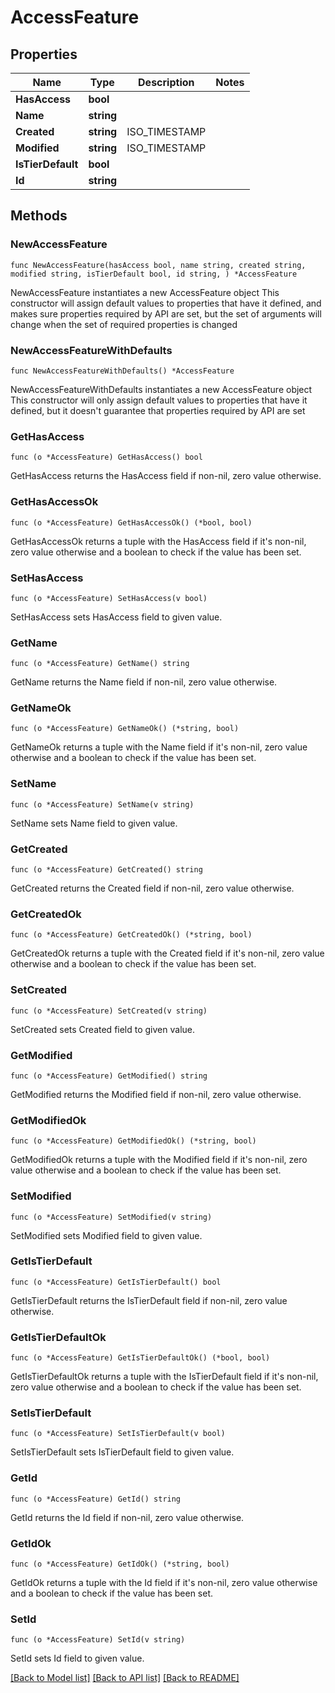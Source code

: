 # AccessFeature

## Properties

Name | Type | Description | Notes
------------ | ------------- | ------------- | -------------
**HasAccess** | **bool** |  | 
**Name** | **string** |  | 
**Created** | **string** | ISO_TIMESTAMP | 
**Modified** | **string** | ISO_TIMESTAMP | 
**IsTierDefault** | **bool** |  | 
**Id** | **string** |  | 

## Methods

### NewAccessFeature

`func NewAccessFeature(hasAccess bool, name string, created string, modified string, isTierDefault bool, id string, ) *AccessFeature`

NewAccessFeature instantiates a new AccessFeature object
This constructor will assign default values to properties that have it defined,
and makes sure properties required by API are set, but the set of arguments
will change when the set of required properties is changed

### NewAccessFeatureWithDefaults

`func NewAccessFeatureWithDefaults() *AccessFeature`

NewAccessFeatureWithDefaults instantiates a new AccessFeature object
This constructor will only assign default values to properties that have it defined,
but it doesn't guarantee that properties required by API are set

### GetHasAccess

`func (o *AccessFeature) GetHasAccess() bool`

GetHasAccess returns the HasAccess field if non-nil, zero value otherwise.

### GetHasAccessOk

`func (o *AccessFeature) GetHasAccessOk() (*bool, bool)`

GetHasAccessOk returns a tuple with the HasAccess field if it's non-nil, zero value otherwise
and a boolean to check if the value has been set.

### SetHasAccess

`func (o *AccessFeature) SetHasAccess(v bool)`

SetHasAccess sets HasAccess field to given value.


### GetName

`func (o *AccessFeature) GetName() string`

GetName returns the Name field if non-nil, zero value otherwise.

### GetNameOk

`func (o *AccessFeature) GetNameOk() (*string, bool)`

GetNameOk returns a tuple with the Name field if it's non-nil, zero value otherwise
and a boolean to check if the value has been set.

### SetName

`func (o *AccessFeature) SetName(v string)`

SetName sets Name field to given value.


### GetCreated

`func (o *AccessFeature) GetCreated() string`

GetCreated returns the Created field if non-nil, zero value otherwise.

### GetCreatedOk

`func (o *AccessFeature) GetCreatedOk() (*string, bool)`

GetCreatedOk returns a tuple with the Created field if it's non-nil, zero value otherwise
and a boolean to check if the value has been set.

### SetCreated

`func (o *AccessFeature) SetCreated(v string)`

SetCreated sets Created field to given value.


### GetModified

`func (o *AccessFeature) GetModified() string`

GetModified returns the Modified field if non-nil, zero value otherwise.

### GetModifiedOk

`func (o *AccessFeature) GetModifiedOk() (*string, bool)`

GetModifiedOk returns a tuple with the Modified field if it's non-nil, zero value otherwise
and a boolean to check if the value has been set.

### SetModified

`func (o *AccessFeature) SetModified(v string)`

SetModified sets Modified field to given value.


### GetIsTierDefault

`func (o *AccessFeature) GetIsTierDefault() bool`

GetIsTierDefault returns the IsTierDefault field if non-nil, zero value otherwise.

### GetIsTierDefaultOk

`func (o *AccessFeature) GetIsTierDefaultOk() (*bool, bool)`

GetIsTierDefaultOk returns a tuple with the IsTierDefault field if it's non-nil, zero value otherwise
and a boolean to check if the value has been set.

### SetIsTierDefault

`func (o *AccessFeature) SetIsTierDefault(v bool)`

SetIsTierDefault sets IsTierDefault field to given value.


### GetId

`func (o *AccessFeature) GetId() string`

GetId returns the Id field if non-nil, zero value otherwise.

### GetIdOk

`func (o *AccessFeature) GetIdOk() (*string, bool)`

GetIdOk returns a tuple with the Id field if it's non-nil, zero value otherwise
and a boolean to check if the value has been set.

### SetId

`func (o *AccessFeature) SetId(v string)`

SetId sets Id field to given value.



[[Back to Model list]](../README.md#documentation-for-models) [[Back to API list]](../README.md#documentation-for-api-endpoints) [[Back to README]](../README.md)


